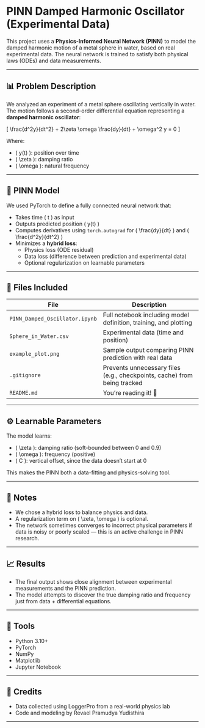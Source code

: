 # PINN Damped Harmonic Oscillator (Experimental Data)

This project uses a **Physics-Informed Neural Network (PINN)** to model the damped harmonic motion of a metal sphere in water, based on real experimental data. The neural network is trained to satisfy both physical laws (ODEs) and data measurements.

---

## 📊 Problem Description

We analyzed an experiment of a metal sphere oscillating vertically in water. The motion follows a second-order differential equation representing a **damped harmonic oscillator**:

\[
\frac{d^2y}{dt^2} + 2\zeta \omega \frac{dy}{dt} + \omega^2 y = 0
\]

Where:
- \( y(t) \): position over time
- \( \zeta \): damping ratio
- \( \omega \): natural frequency

---

## 🧠 PINN Model

We used PyTorch to define a fully connected neural network that:
- Takes time \( t \) as input
- Outputs predicted position \( y(t) \)
- Computes derivatives using `torch.autograd` for \( \frac{dy}{dt} \) and \( \frac{d^2y}{dt^2} \)
- Minimizes a **hybrid loss**:
  - Physics loss (ODE residual)
  - Data loss (difference between prediction and experimental data)
  - Optional regularization on learnable parameters

---

## 🧪 Files Included

| File | Description |
|------|-------------|
| `PINN_Damped_Oscillator.ipynb` | Full notebook including model definition, training, and plotting |
| `Sphere_in_Water.csv` | Experimental data (time and position) |
| `example_plot.png` | Sample output comparing PINN prediction with real data |
| `.gitignore` | Prevents unnecessary files (e.g., checkpoints, cache) from being tracked |
| `README.md` | You’re reading it! 🎉 |

---

## ⚙️ Learnable Parameters

The model learns:
- \( \zeta \): damping ratio (soft-bounded between 0 and 0.9)
- \( \omega \): frequency (positive)
- \( C \): vertical offset, since the data doesn’t start at 0

This makes the PINN both a data-fitting and physics-solving tool.

---

## 🧩 Notes

- We chose a hybrid loss to balance physics and data.
- A regularization term on \( \zeta, \omega \) is optional.
- The network sometimes converges to incorrect physical parameters if data is noisy or poorly scaled — this is an active challenge in PINN research.

---

## 📈 Results

- The final output shows close alignment between experimental measurements and the PINN prediction.
- The model attempts to discover the true damping ratio and frequency just from data + differential equations.

---

## 🤖 Tools

- Python 3.10+
- PyTorch
- NumPy
- Matplotlib
- Jupyter Notebook

---

## 📌 Credits

- Data collected using LoggerPro from a real-world physics lab
- Code and modeling by Revael Pramudya Yudisthira

---
